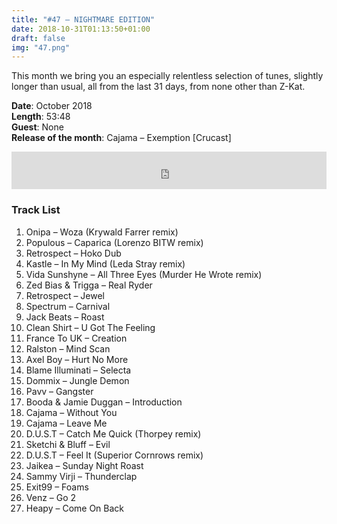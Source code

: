 ```yaml
---
title: "#47 – NIGHTMARE EDITION"
date: 2018-10-31T01:13:50+01:00
draft: false
img: "47.png"
---
```


This month we bring you an especially relentless selection of tunes, slightly longer than usual, all from the last 31 days, from none other than Z-Kat.

**Date**: October 2018  
**Length**: 53:48  
**Guest**: None  
**Release of the month**: Cajama – Exemption [Crucast]

<div>
<iframe width="100%" height="60" src="https://www.mixcloud.com/widget/iframe/?hide_cover=1&mini=1&feed=%2Fzkat%2Fmasquerave-podcast-47-nightmare-edition%2F" frameborder="0" ></iframe>
</div>

### Track List

1. Onipa – Woza (Krywald Farrer remix)
2. Populous – Caparica (Lorenzo BITW remix)
3. Retrospect – Hoko Dub
4. Kastle – In My Mind (Leda Stray remix)
5. Vida Sunshyne – All Three Eyes (Murder He Wrote remix)
6. Zed Bias & Trigga – Real Ryder
7. Retrospect – Jewel
8. Spectrum – Carnival
9. Jack Beats – Roast
10. Clean Shirt – U Got The Feeling
11. France To UK – Creation
12. Ralston – Mind Scan
13. Axel Boy – Hurt No More
14. Blame Illuminati – Selecta
15. Dommix – Jungle Demon
16. Pavv – Gangster
17. Booda & Jamie Duggan – Introduction
18. Cajama – Without You
19. Cajama – Leave Me
20. D.U.S.T – Catch Me Quick (Thorpey remix)
21. Sketchi & Bluff – Evil
22. D.U.S.T – Feel It (Superior Cornrows remix)
23. Jaikea – Sunday Night Roast
24. Sammy Virji – Thunderclap
25. Exit99 – Foams
26. Venz – Go 2
27. Heapy – Come On Back
